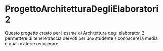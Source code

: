 # ProgettoArchitetturaDegliElaboratori2
Questo progetto creato per l'esame di Architettura degli elaboratori 2 permettere di tenere traccia dei voti per uno studente e conoscere la media e quali materie recuperare
